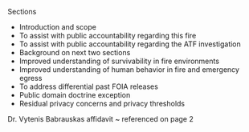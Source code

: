 Sections
- Introduction and scope
- To assist with public accountability regarding this fire
- To assist with public accountability regarding the ATF investigation
- Background on next two sections
- Improved understanding of survivability in fire environments
- Improved understanding of human behavior in fire and emergency egress
- To address differential past FOIA releases
- Public domain doctrine exception
- Residual privacy concerns and privacy thresholds

Dr. Vytenis Babrauskas affidavit ~ referenced on page 2
